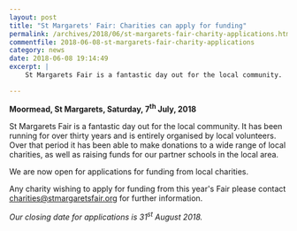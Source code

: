 ```yaml
---
layout: post
title: "St Margarets' Fair: Charities can apply for funding"
permalink: /archives/2018/06/st-margarets-fair-charity-applications.html
commentfile: 2018-06-08-st-margarets-fair-charity-applications
category: news
date: 2018-06-08 19:14:49
excerpt: |
    St Margarets Fair is a fantastic day out for the local community.  It has been running for over thirty years and is entirely organised by local volunteers. Over that period it has been able to make donations to a wide range of local charities, as well as raising funds for our partner schools in the local area.

---
```


**Moormead, St Margarets, Saturday, 7<sup>th</sup> July, 2018**

St Margarets Fair is a fantastic day out for the local community.  It has been running for over thirty years and is entirely organised by local volunteers. Over that period it has been able to make donations to a wide range of local charities, as well as raising funds for our partner schools in the local area.

We are now open for applications for funding from local charities.

Any charity wishing to apply for funding from this year's Fair please contact [charities@stmargaretsfair.org](:mailto:charities@stmargaretsfair.org) for further information.

*Our closing date for applications is 31<sup>st</sup>  August 2018.*
